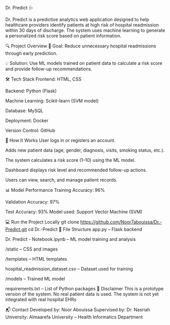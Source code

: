 Dr. Predict 🩺

Dr. Predict is a predictive analytics web application designed to help healthcare providers identify patients at high risk of hospital readmission within 30 days of discharge. The system uses machine learning to generate a personalized risk score based on patient information.

🔍 Project Overview
🎯 Goal: Reduce unnecessary hospital readmissions through early prediction.

💡 Solution: Use ML models trained on patient data to calculate a risk score and provide follow-up recommendations.

🛠️ Tech Stack
Frontend: HTML, CSS

Backend: Python (Flask)

Machine Learning: Scikit-learn (SVM model)

Database: MySQL

Deployment: Docker

Version Control: GitHub

🧠 How It Works
User logs in or registers an account.

Adds new patient data (age, gender, diagnosis, visits, smoking status, etc.).

The system calculates a risk score (1–10) using the ML model.

Dashboard displays risk level and recommended follow-up actions.

Users can view, search, and manage patient records.

📊 Model Performance
Training Accuracy: 96%

Validation Accuracy: 97%

Test Accuracy: 93%
Model used: Support Vector Machine (SVM)

💻 Run the Project Locally
git clone https://github.com/Noor7abouissa/Dr.-Predict.git
cd Dr.-Predict
📂 File Structure
app.py – Flask backend

Dr. Predict - Notebook.ipynb – ML model training and analysis

/static – CSS and images

/templates – HTML templates

hospital_readmission_dataset.csv – Dataset used for training

/models – Trained ML model

requirements.txt – List of Python packages
🔐 Disclaimer
This is a prototype version of the system. No real patient data is used. The system is not yet integrated with real hospital EHRs

📬 Contact
Developed by: Noor Abouissa
Supervised by: Dr. Nasriah
University: Almaarefa University – Health Informatics Department
